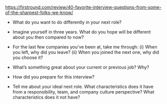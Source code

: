 https://firstround.com/review/40-favorite-interview-questions-from-some-of-the-sharpest-folks-we-know/

- What do you want to do differently in your next role?

- Imagine yourself in three years. What do you hope will be different about you then compared to now?

- For the last few companies you've been at, take me through: (i) When you left, why did you leave? (ii) When you joined the next one, why did you choose it?

- What’s something great about your current or previous job? Why?

- How did you prepare for this interview?

- Tell me about your ideal next role. What characteristics does it have from a responsibility, team, and company culture perspective? What characteristics does it not have?
